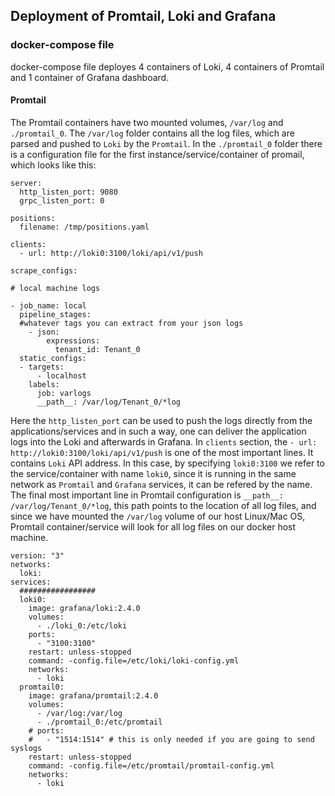 ## Deployment of Promtail, Loki and Grafana

### docker-compose file

docker-compose file deployes 4 containers of Loki, 4 containers of Promtail and 1 container of Grafana dashboard. 

#### Promtail
The Promtail containers have two mounted volumes, ```/var/log``` and ```./promtail_0```. The ```/var/log``` folder
contains all the log files, which are parsed and pushed to ```Loki``` by the ```Promtail```. In the ```./promtail_0```
folder there is a configuration file for the first instance/service/container of promail, which looks like this:
```
server:
  http_listen_port: 9080
  grpc_listen_port: 0

positions:
  filename: /tmp/positions.yaml

clients:
  - url: http://loki0:3100/loki/api/v1/push

scrape_configs:

# local machine logs

- job_name: local
  pipeline_stages:
  #whatever tags you can extract from your json logs
    - json:
        expressions:
          tenant_id: Tenant_0
  static_configs:
  - targets:
      - localhost
    labels:
      job: varlogs
      __path__: /var/log/Tenant_0/*log
```
Here the ```http_listen_port``` can be used to push the logs directly from the applications/services and in such a way, one can deliver the application 
logs into the Loki and afterwards in Grafana. In ```clients``` section, the ```- url: http://loki0:3100/loki/api/v1/push``` is one of the most important
lines. It contains ```Loki``` API address. In this case, by specifying ```loki0:3100``` we refer to the service/container with name ```loki0```, since it 
is running in the same network as ```Promtail``` and ```Grafana``` services, it can be refered by the name. The final most important line in Promtail 
configuration is ```__path__: /var/log/Tenant_0/*log```, this path points to the location of all log files, and since we have mounted the ```/var/log```
volume of our host Linux/Mac OS, Promtail container/service will look for all log files on our docker host machine.




```docker
version: "3"
networks:
  loki:
services:
  #################
  loki0:
    image: grafana/loki:2.4.0
    volumes:
      - ./loki_0:/etc/loki
    ports:
      - "3100:3100"
    restart: unless-stopped
    command: -config.file=/etc/loki/loki-config.yml
    networks:
      - loki
  promtail0:
    image: grafana/promtail:2.4.0
    volumes:
      - /var/log:/var/log
      - ./promtail_0:/etc/promtail
    # ports:
    #   - "1514:1514" # this is only needed if you are going to send syslogs
    restart: unless-stopped
    command: -config.file=/etc/promtail/promtail-config.yml
    networks:
      - loki
```
